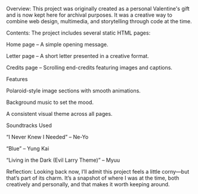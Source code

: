Overview:
This project was originally created as a personal Valentine's gift and is now kept here for archival purposes. It was a creative way to combine web design, multimedia, and storytelling through code at the time.

Contents:
The project includes several static HTML pages:

Home page – A simple opening message.

Letter page – A short letter presented in a creative format.

Credits page – Scrolling end-credits featuring images and captions.

Features

Polaroid-style image sections with smooth animations.

Background music to set the mood.

A consistent visual theme across all pages.

Soundtracks Used

“I Never Knew I Needed” – Ne-Yo

“Blue” – Yung Kai

“Living in the Dark (Evil Larry Theme)” – Myuu

Reflection:
Looking back now, I’ll admit this project feels a little corny—but that’s part of its charm. It’s a snapshot of where I was at the time, both creatively and personally, and that makes it worth keeping around.
